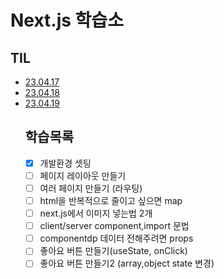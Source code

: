 # Next.js 학습소

## TIL
<ul>
<li><a href="">23.04.17</a></li>
<li><a href="">23.04.18</a></li>
<li><a href="">23.04.19</a></li>

## 학습목록
- [x]  개발환경 셋팅
- [ ]  페이지 레이아웃 만들기
- [ ]  여러 페이지 만들기 (라우팅)
- [ ]  html을 반복적으로 줄이고 싶으면 map
- [ ]  next.js에서 이미지 넣는법 2개
- [ ]  client/server component,import 문법
- [ ]  componentdp 데이터 전해주려면 props
- [ ]  좋아요 버튼 만들기(useState, onClick)
- [ ]  좋아요 버튼 만들기2 (array,object state 변경)
